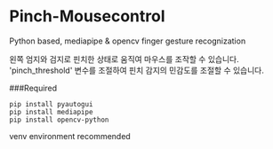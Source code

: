 # Pinch-Mousecontrol
Python based, mediapipe &amp; opencv finger gesture recognization

왼쪽 엄지와 검지로 핀치한 상태로 움직여 마우스를 조작할 수 있습니다.
'pinch_threshold' 변수를 조절하여 핀치 감지의 민감도를 조절할 수 있습니다.

###Required
```
pip install pyautogui
pip install mediapipe
pip install opencv-python
```
venv environment recommended
